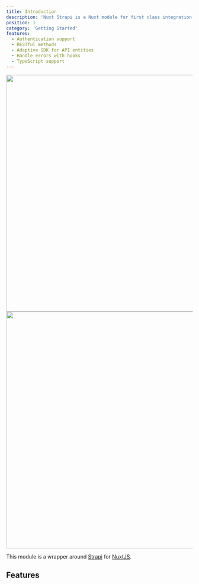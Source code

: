 ```yaml
---
title: Introduction
description: 'Nuxt Strapi is a Nuxt module for first class integration with Strapi'
position: 1
category: 'Getting Started'
features:
  - Authentication support
  - RESTful methods
  - Adaptive SDK for API entities
  - Handle errors with hooks
  - TypeScript support
---
```


<img src="/preview.png" class="light-img" width="1280" height="640" alt=""/>
<img src="/preview-dark.png" class="dark-img" width="1280" height="640" alt=""/>

This module is a wrapper around [Strapi](https://strapi.io/) for [NuxtJS](https://nuxtjs.org).

## Features

<d-list :items="features"></d-list>
